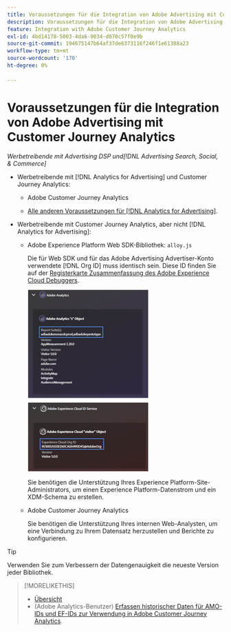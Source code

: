 ```yaml
---
title: Voraussetzungen für die Integration von Adobe Advertising mit Customer Journey Analytics
description: Voraussetzungen für die Integration von Adobe Advertising mit Customer Journey Analytics
feature: Integration with Adobe Customer Journey Analytics
exl-id: 4bd14178-5003-4da6-9034-d070c57f0e9b
source-git-commit: 194675147b64af37de6373116f246f1e61388a23
workflow-type: tm+mt
source-wordcount: '170'
ht-degree: 0%

---
```


# Voraussetzungen für die Integration von Adobe Advertising mit Customer Journey Analytics

*Werbetreibende mit Advertising DSP und[!DNL Advertising Search, Social, & Commerce]*

* Werbetreibende mit [!DNL Analytics for Advertising] und Customer Journey Analytics:

   * Adobe Customer Journey Analytics<!-- any specific version? -->

   * [Alle anderen Voraussetzungen für [!DNL Analytics for Advertising]](/help/integrations/analytics/prerequisites.md).

* Werbetreibende mit Customer Journey Analytics, aber nicht [!DNL Analytics for Advertising]:

   * Adobe Experience Platform Web SDK-Bibliothek: `alloy.js`

     Die für Web SDK und für das Adobe Advertising Advertiser-Konto verwendete [!DNL Org ID] muss identisch sein. Diese ID finden Sie auf der [Registerkarte Zusammenfassung des Adobe Experience Cloud Debuggers](https://experienceleague.adobe.com/docs/debugger/using-v2/summary.html?lang=de).

     ![Übersichtsbildschirm des Experience Cloud Debugger](/help/integrations/assets/a4adc-debugger-summary.png)

     Sie benötigen die Unterstützung Ihres Experience Platform-Site-Administrators, um einen Experience Platform-Datenstrom und ein XDM-Schema zu erstellen.

   * Adobe Customer Journey Analytics<!-- any specific version? -->

     Sie benötigen die Unterstützung Ihres internen Web-Analysten, um eine Verbindung zu Ihrem Datensatz herzustellen und Berichte zu konfigurieren.

>[!TIP]
>
>Verwenden Sie zum Verbessern der Datengenauigkeit die neueste Version jeder Bibliothek.

>[!MORELIKETHIS]
>
>* [Übersicht](overview.md)
>* (Adobe Analytics-Benutzer) [Erfassen historischer Daten für AMO-IDs und EF-IDs zur Verwendung in Adobe Customer Journey Analytics](/help/integrations/analytics/rvars-to-evars.md).
